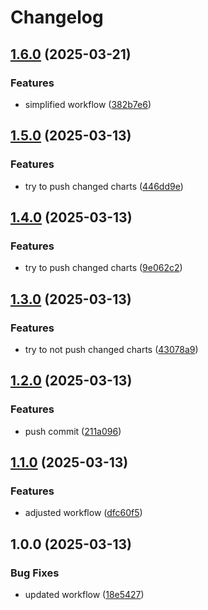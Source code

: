 # Changelog

## [1.6.0](https://github.com/PrivateAIM/hub-helm-test/compare/v1.5.0...v1.6.0) (2025-03-21)


### Features

* simplified workflow ([382b7e6](https://github.com/PrivateAIM/hub-helm-test/commit/382b7e67c3d4c925cd9c5cdd4c133f1427f77f1c))

## [1.5.0](https://github.com/PrivateAIM/hub-helm-test/compare/v1.4.0...v1.5.0) (2025-03-13)


### Features

* try to push changed charts ([446dd9e](https://github.com/PrivateAIM/hub-helm-test/commit/446dd9e94079fbf962f52ae9cda3087b2b69b251))

## [1.4.0](https://github.com/PrivateAIM/hub-helm-test/compare/v1.3.0...v1.4.0) (2025-03-13)


### Features

* try to push changed charts ([9e062c2](https://github.com/PrivateAIM/hub-helm-test/commit/9e062c2c1cede8cd5a07eb50a7bd3291e29987ed))

## [1.3.0](https://github.com/PrivateAIM/hub-helm-test/compare/v1.2.0...v1.3.0) (2025-03-13)


### Features

* try to not push changed charts ([43078a9](https://github.com/PrivateAIM/hub-helm-test/commit/43078a9586737d9d42133b915602187a222a1db7))

## [1.2.0](https://github.com/PrivateAIM/hub-helm-test/compare/v1.1.0...v1.2.0) (2025-03-13)


### Features

* push commit ([211a096](https://github.com/PrivateAIM/hub-helm-test/commit/211a096433731f4a25ae8b80d5c216c7dd332981))

## [1.1.0](https://github.com/PrivateAIM/hub-helm-test/compare/v1.0.0...v1.1.0) (2025-03-13)


### Features

* adjusted workflow ([dfc60f5](https://github.com/PrivateAIM/hub-helm-test/commit/dfc60f50da13e47fdf4d07a6da94d3eb3874c445))

## 1.0.0 (2025-03-13)


### Bug Fixes

* updated workflow ([18e5427](https://github.com/PrivateAIM/hub-helm-test/commit/18e5427d2c4bccaef85ed8205699d0e0b891e3bb))
